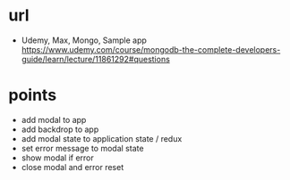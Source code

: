 # url

- Udemy, Max, Mongo, Sample app
  https://www.udemy.com/course/mongodb-the-complete-developers-guide/learn/lecture/11861292#questions

# points

- add modal to app
- add backdrop to app
- add modal state to application state / redux
- set error message to modal state
- show modal if error
- close modal and error reset
